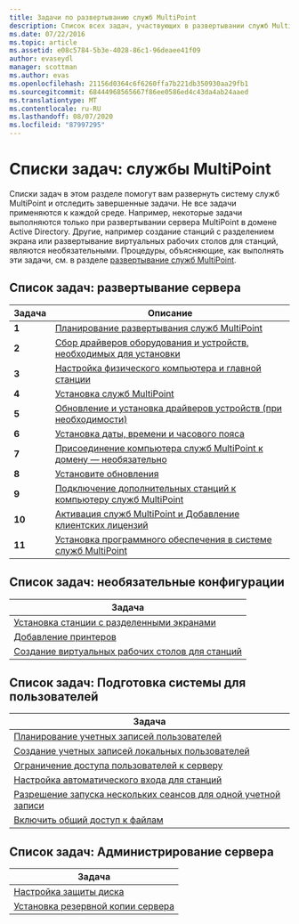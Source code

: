 ```yaml
---
title: Задачи по развертыванию служб MultiPoint
description: Список всех задач, участвующих в развертывании служб MultiPoint, а также ссылки на инструкции
ms.date: 07/22/2016
ms.topic: article
ms.assetid: e08c5784-5b3e-4028-86c1-96deaee41f09
author: evaseydl
manager: scottman
ms.author: evas
ms.openlocfilehash: 21156d0364c6f6260ffa7b221db350930aa29fb1
ms.sourcegitcommit: 68444968565667f86ee0586ed4c43da4ab24aaed
ms.translationtype: MT
ms.contentlocale: ru-RU
ms.lasthandoff: 08/07/2020
ms.locfileid: "87997295"
---
```

# <a name="task-lists-multipoint-services"></a>Списки задач: службы MultiPoint
Списки задач в этом разделе помогут вам развернуть систему служб MultiPoint и отследить завершенные задачи. Не все задачи применяются к каждой среде. Например, некоторые задачи выполняются только при развертывании сервера MultiPoint в домене Active Directory. Другие, например создание станций с разделением экрана или развертывание виртуальных рабочих столов для станций, являются необязательными. Процедуры, объясняющие, как выполнять эти задачи, см. в разделе [развертывание служб MultiPoint](deploying-multipoint-services.md).

## <a name="task-list-deploy-the-server"></a>Список задач: развертывание сервера

|Задача|Описание|
|--------|---------------|
|**1**|[Планирование развертывания служб MultiPoint](planning-a-multipoint-services-deployment.md)|
|**2**|[Сбор драйверов оборудования и устройств, необходимых для установки](./multipoint-hardware-device-drivers.md)|
|**3**|[Настройка физического компьютера и главной станции](Set-up-the-physical-computer-and-primary-station.md)|
|**4**|[Установка служб MultiPoint](Install-MultiPoint-services.md)|
|**5**|[Обновление и установка драйверов устройств (при необходимости)](Update-and-install-device-drivers-if-needed.md)|
|**6**|[Установка даты, времени и часового пояса](./set-the-date-time.md)|
|**7**|[Присоединение компьютера служб MultiPoint к домену — необязательно](./join-multipoint-services-to-a-domain.md)|
|**8**|[Установите обновления](Install-updates.md)|
|**9**|[Подключение дополнительных станций к компьютеру служб MultiPoint](./multipoint-attach-additional-stations.md)|
|**10**|[Активация служб MultiPoint и Добавление клиентских лицензий](./manage-client-access-licenses.md)|
|**11**|[Установка программного обеспечения в системе служб MultiPoint](./install-software-on-multipoint.md)|

## <a name="task-list-optional-configurations"></a>Список задач: необязательные конфигурации

|Задача|
|--------|
|[Установка станции с разделенными экранами](Set-up-a-split-screen-station-in-MultiPoint-services.md)|
|[Добавление принтеров](Add-printers.md)|
|[Создание виртуальных рабочих столов для станций](Create-Windows-10-Enterprise-virtual-desktops-for-stations.md)|

## <a name="task-list-prepare-your-system-for-users"></a>Список задач: Подготовка системы для пользователей

|Задача|
|--------|
|[Планирование учетных записей пользователей](Plan-user-accounts-for-your-MultiPoint-services-environment.md)|
|[Создание учетных записей локальных пользователей](Create-local-user-accounts.md)|
|[Ограничение доступа пользователей к серверу](./limit-user-access-to-multipoint.md)|
|[Настройка автоматического входа для станций](Configure-stations-for-automatic-logon.md)|
|[Разрешение запуска нескольких сеансов для одной учетной записи](Allow-one-account-to-have-multiple-sessions.md)|
|[Включить общий доступ к файлам](Enable-file-sharing-in-MultiPoint-services.md)|

## <a name="task-list-server-administration"></a>Список задач: Администрирование сервера

|Задача|
|--------|
|[Настройка защиты диска](Configure-Disk-Protection-in-MultiPoint-services.md)|
|[Установка резервной копии сервера](./install-server-backup-on-multipoint.md)|